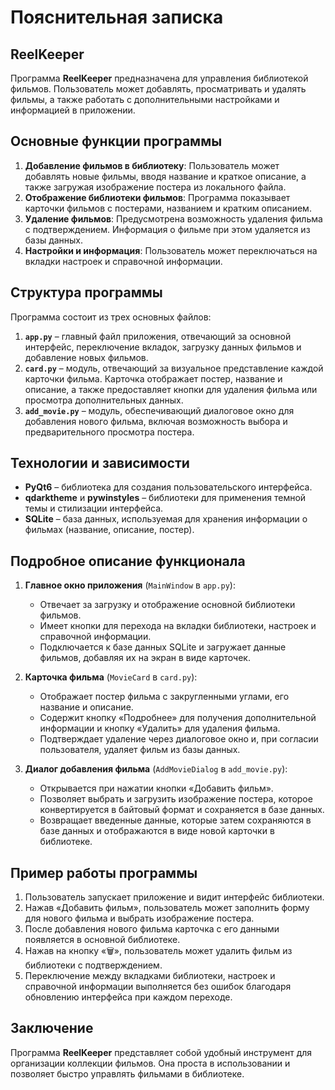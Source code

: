# Пояснительная записка

## **ReelKeeper**

Программа **ReelKeeper** предназначена для управления библиотекой фильмов. Пользователь может добавлять, просматривать и удалять фильмы, а также работать с дополнительными настройками и информацией в приложении.

## Основные функции программы

1. **Добавление фильмов в библиотеку**: Пользователь может добавлять новые фильмы, вводя название и краткое описание, а также загружая изображение постера из локального файла.
2. **Отображение библиотеки фильмов**: Программа показывает карточки фильмов с постерами, названием и кратким описанием.
3. **Удаление фильмов**: Предусмотрена возможность удаления фильма с подтверждением. Информация о фильме при этом удаляется из базы данных.
4. **Настройки и информация**: Пользователь может переключаться на вкладки настроек и справочной информации.

## Структура программы

Программа состоит из трех основных файлов:

1. **`app.py`** – главный файл приложения, отвечающий за основной интерфейс, переключение вкладок, загрузку данных фильмов и добавление новых фильмов.
2. **`card.py`** – модуль, отвечающий за визуальное представление каждой карточки фильма. Карточка отображает постер, название и описание, а также предоставляет кнопки для удаления фильма или просмотра дополнительных данных.
3. **`add_movie.py`** – модуль, обеспечивающий диалоговое окно для добавления нового фильма, включая возможность выбора и предварительного просмотра постера.

## Технологии и зависимости

- **PyQt6** – библиотека для создания пользовательского интерфейса.
- **qdarktheme** и **pywinstyles** – библиотеки для применения темной темы и стилизации интерфейса.
- **SQLite** – база данных, используемая для хранения информации о фильмах (название, описание, постер).

## Подробное описание функционала

1. **Главное окно приложения** (`MainWindow` в `app.py`):
   - Отвечает за загрузку и отображение основной библиотеки фильмов.
   - Имеет кнопки для перехода на вкладки библиотеки, настроек и справочной информации.
   - Подключается к базе данных SQLite и загружает данные фильмов, добавляя их на экран в виде карточек.

2. **Карточка фильма** (`MovieCard` в `card.py`):
   - Отображает постер фильма с закругленными углами, его название и описание.
   - Содержит кнопку «Подробнее» для получения дополнительной информации и кнопку «Удалить» для удаления фильма.
   - Подтверждает удаление через диалоговое окно и, при согласии пользователя, удаляет фильм из базы данных.

3. **Диалог добавления фильма** (`AddMovieDialog` в `add_movie.py`):
   - Открывается при нажатии кнопки «Добавить фильм».
   - Позволяет выбрать и загрузить изображение постера, которое конвертируется в байтовый формат и сохраняется в базе данных.
   - Возвращает введенные данные, которые затем сохраняются в базе данных и отображаются в виде новой карточки в библиотеке.

## Пример работы программы

1. Пользователь запускает приложение и видит интерфейс библиотеки.
2. Нажав «Добавить фильм», пользователь может заполнить форму для нового фильма и выбрать изображение постера.
3. После добавления нового фильма карточка с его данными появляется в основной библиотеке.
4. Нажав на кнопку «🗑️», пользователь может удалить фильм из библиотеки с подтверждением.
5. Переключение между вкладками библиотеки, настроек и справочной информации выполняется без ошибок благодаря обновлению интерфейса при каждом переходе.

## Заключение

Программа **ReelKeeper** представляет собой удобный инструмент для организации коллекции фильмов. Она проста в использовании и позволяет быстро управлять фильмами в библиотеке.